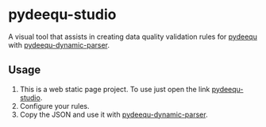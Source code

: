 # pydeequ-studio
A visual tool that assists in creating data quality validation rules for [pydeequ](https://github.com/awslabs/python-deequ) with [pydeequ-dynamic-parser](https://github.com/wesleywilian/pydeequ-dynamic-parser).

## Usage

1) This is a web static page project. To use just open the link [pydeequ-studio](https://wesleywilian.github.io/pydeequ-studio/).
2) Configure your rules.
3) Copy the JSON and use it with [pydeequ-dynamic-parser](https://github.com/wesleywilian/pydeequ-dynamic-parser).
